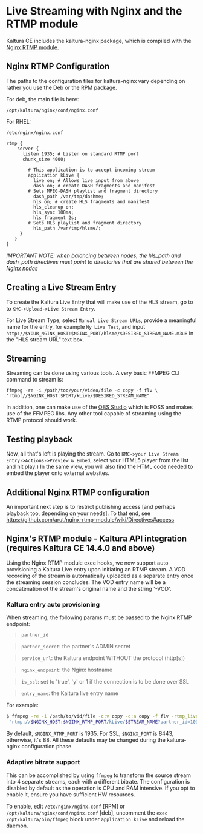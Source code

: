 # Live Streaming with Nginx and the RTMP module
Kaltura CE includes the kaltura-nginx package, which is compiled with the [Nginx RTMP module](https://github.com/arut/nginx-rtmp-module).

## Nginx RTMP Configuration
The paths to the configuration files for kaltura-nginx vary depending on rather you use the Deb or the RPM package.

For deb, the main file is here:
```
/opt/kaltura/nginx/conf/nginx.conf
```
For RHEL:
```
/etc/nginx/nginx.conf
```

```
rtmp {
    server {
      listen 1935; # Listen on standard RTMP port
      chunk_size 4000;

        # This application is to accept incoming stream
        application kLive {
          live on; # Allows live input from above
          dash on; # create DASH fragments and manifest
        # Sets MPEG-DASH playlist and fragment directory
          dash_path /var/tmp/dashme; 
          hls on; # create HLS fragments and manifest
          hls_cleanup on;
          hls_sync 100ms;
          hls_fragment 2s;
        # Sets HLS playlist and fragment directory
          hls_path /var/tmp/hlsme/;
     }
   }
}
```

*IMPORTANT NOTE: when balancing between nodes, the hls_path and dash_path directives must point to directories that are shared between the Nginx nodes*

## Creating a Live Stream Entry
To create the Kaltura Live Entry that will make use of the HLS stream, go to to ```KMC->Upload->Live Stream Entry```.

For Live Stream Type, select ```Manual Live Stream URLs```, provide a meaningful name for the entry, for example ```My Live Test```, and input ```http://$YOUR_NGINX_HOST:$NGINX_PORT/hlsme/$DESIRED_STREAM_NAME.m3u8``` in the "HLS stream URL" text box.

## Streaming
Streaming can be done using various tools. A very basic FFMPEG CLI command to stream is:
```
ffmpeg -re -i /path/too/your/video/file -c copy -f flv \
"rtmp://$NGINX_HOST:$PORT/kLive/$DESIRED_STREAM_NAME"
```
In addition, one can make use of the [OBS Studio](https://obsproject.com) which is FOSS and makes use of the FFMPEG libs.
Any other tool capable of streaming using the RTMP protocol should work.

## Testing playback
Now, all that's left is playing the stream. 
Go to ```KMC->your Live Stream Entry->Actions->Preview & Embed```, select your HTML5 player from the list and hit play:)
In the same view, you will also find the HTML code needed to embed the player onto external websites.

## Additional Nginx RTMP configuration
An important next step is to restrict publishing access [and perhaps playback too, depending on your needs]. 
To that end, see https://github.com/arut/nginx-rtmp-module/wiki/Directives#access

## Nginx's RTMP module - Kaltura API integration (requires Kaltura CE 14.4.0 and above)
Using the Nginx RTMP module exec hooks, we now support auto provisioning a Kaltura Live entry upon initiating an RTMP stream.
A VOD recording of the stream is automatically uploaded as a separate entry once the streaming session concludes.
The VOD entry name will be a concatenation of the stream's original name and the string '-VOD'. 

### Kaltura entry auto provisioning 
When streaming, the following params must be passed to the Nginx RTMP endpoint:

> `partner_id`

> `partner_secret`: the partner's ADMIN secret

> `service_url`: the Kaltura endpoint WITHOUT the protocol (http[s])

> `nginx_endpoint`: the Nginx hostname

> `is_ssl`: set to 'true', 'y' or 1 if the connection is to be done over SSL

> `entry_name`: the Kaltura live entry name

For example:
```sh
$ ffmpeg -re -i /path/to/vid/file -c:v copy -c:a copy -f flv -rtmp_live 1 \
 "rtmp://$NGINX_HOST:$NGINX_RTMP_PORT/kLive/$STREAM_NAME?partner_id=103&partner_secret=somesecret&service_url=$KALTURA_ENDPOINT&nginx_endpoint=$NGINX_HOST:$NGINX_PORT&entry_name=my_entry&is_ssl=true"
```

By default, `$NGINX_RTMP_PORT` is 1935. For SSL, `$NGINX_PORT` is 8443, otherwise, it's 88.
All these defaults may be changed during the kaltura-nginx configuration phase.

### Adaptive bitrate support
This can be accomplished by using `ffmpeg` to transform the source stream into 4 separate streams, each with a different bitrate.
The configuration is disabled by default as the operation is CPU and RAM intensive. If you opt to enable it, ensure you have sufficient HW resources.

To enable, edit `/etc/nginx/nginx.conf` [RPM] or `/opt/kaltura/nginx/conf/nginx.conf` [deb], uncomment the `exec /opt/kaltura/bin/ffmpeg` block under `application kLive` and reload the daemon.

